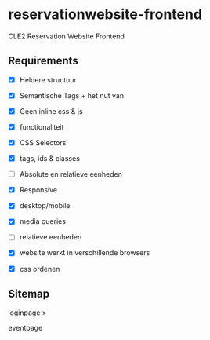 # reservationwebsite-frontend
CLE2 Reservation Website Frontend

## Requirements

- [x] Heldere structuur
- [x] Semantische Tags + het nut van
- [x] Geen inline css & js

- [x] functionaliteit

- [x] CSS Selectors
- [x] tags, ids & classes
- [ ] Absolute en relatieve eenheden
- [x] Responsive
- [x] desktop/mobile
- [x] media queries
- [ ] relatieve eenheden
- [x] website werkt in verschillende browsers

- [x] css ordenen

## Sitemap

loginpage >

eventpage

